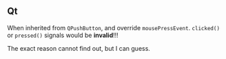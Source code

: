 Qt
--

When inherited from `QPushButton`, and override `mousePressEvent`. `clicked()` or `pressed()` signals would be **invalid**!!!

The exact reason cannot find out, but I can guess.
